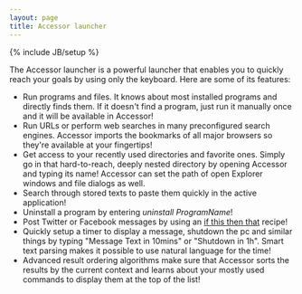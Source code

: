```yaml
---
layout: page
title: Accessor launcher
---
```

{% include JB/setup %}

The Accessor launcher is a powerful launcher that enables you to quickly reach your goals by using only the keyboard. Here are some of its features:
* Run programs and files. It knows about most installed programs and directly finds them. If it doesn't find a program, just run it manually once and it will be available in Accessor!
* Run URLs or perform web searches in many preconfigured search engines. Accessor imports the bookmarks of all major browsers so they're available at your fingertips!
* Get access to your recently used directories and favorite ones. Simply go in that hard-to-reach, deeply nested directory by opening Accessor and typing its name! Accessor can set the path of open Explorer windows and file dialogs as well.
* Search through stored texts to paste them quickly in the active application!
* Uninstall a program by entering _uninstall ProgramName_!
* Post Twitter or Facebook messages by using an [if this then that](http://www.ifttt.com) recipe!
* Quickly setup a timer to display a message, shutdown the pc and similar things by typing "Message Text in 10mins" or "Shutdown in 1h". Smart text parsing makes it possible to use natural language for the time!
* Advanced result ordering algorithms make sure that Accessor sorts the results by the current context and learns about your mostly used commands to display them at the top of the list!